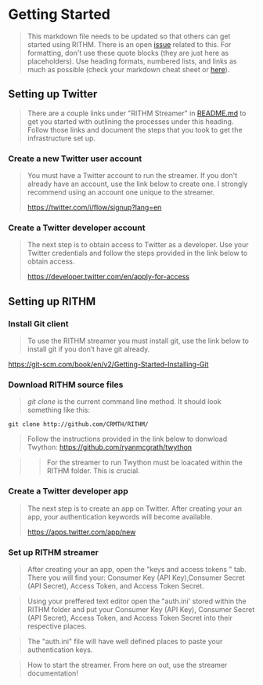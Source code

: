 # Getting Started
> This markdown file needs to be updated so that others can get started using RITHM. There is an open [issue](https://github.com/CRMTH/RITHM/issues/12) related to this. For formatting, don't use these quote blocks (they are just here as placeholders). Use heading formats, numbered lists, and links as much as possible (check your markdown cheat sheet or [here](https://github.com/adam-p/markdown-here/wiki/Markdown-Cheatsheet)).

## Setting up Twitter
> There are a couple links under "RITHM Streamer" in [README.md](https://github.com/CRMTH/RITHM/blob/master/README.md) to get you started with outlining the processes under this heading. Follow those links and document the steps that you took to get the infrastructure set up.

### Create a new Twitter user account

> You must have a Twitter account to run the streamer. If you don't already have an account, use the link below to create one.  I strongly recommend using an account one unique to the streamer.
>
>https://twitter.com/i/flow/signup?lang=en

### Create a Twitter developer account

> The next step is to obtain access to Twitter as a developer. Use your Twitter credentials and follow the steps provided in the link below to obtain access.
> 
>https://developer.twitter.com/en/apply-for-access

## Setting up RITHM

### Install Git client 

> To use the RITHM streamer you must install git, use the link below to install git if you don’t have git already.

https://git-scm.com/book/en/v2/Getting-Started-Installing-Git

### Download RITHM source files

> _git clone_ is the current command line method. It should look something like this:

```git clone http://github.com/CRMTH/RITHM/```

> Follow the instructions provided in the link below to donwload Twython: 
> https://github.com/ryanmcgrath/twython

>> For the streamer to run Twython must be loacated within the RITHM folder. This is crucial.

### Create a Twitter developer app

> The next step is to create an app on Twitter. After creating your an app, your authentication keywords will become available.
> 
>https://apps.twitter.com/app/new

### Set up RITHM streamer 
  
> After creating your an app, open the "keys and access tokens " tab. 
> There you will find your:
> Consumer Key (API Key),Consumer Secret (API Secret), Access Token, and Access Token Secret.

> Using your preffered text editor open the "auth.ini' stored within the RITHM folder and put your Consumer Key (API Key),
Consumer Secret (API Secret), Access Token, and Access Token Secret into their respective places.

> The "auth.ini" file will have well defined places to paste your authentication keys.

> How to start the streamer. From here on out, use the streamer documentation!
